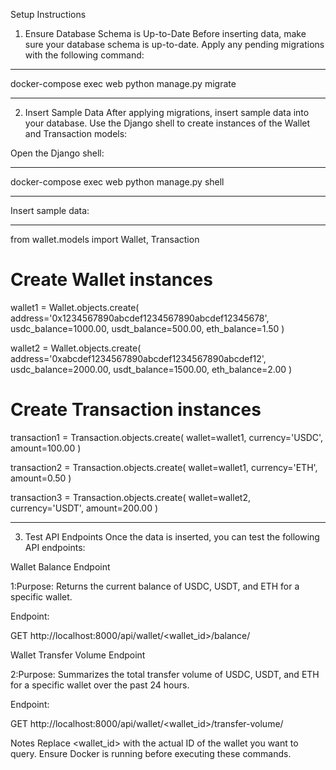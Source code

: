 Setup Instructions

1. Ensure Database Schema is Up-to-Date
Before inserting data, make sure your database schema is up-to-date. Apply any pending migrations with the following command:

***
docker-compose exec web python manage.py migrate
***

2. Insert Sample Data
After applying migrations, insert sample data into your database. Use the Django shell to create instances of the Wallet and Transaction models:

Open the Django shell:

***
docker-compose exec web python manage.py shell
***

Insert sample data:

***
from wallet.models import Wallet, Transaction

# Create Wallet instances
wallet1 = Wallet.objects.create(
    address='0x1234567890abcdef1234567890abcdef12345678',
    usdc_balance=1000.00,
    usdt_balance=500.00,
    eth_balance=1.50
)

wallet2 = Wallet.objects.create(
    address='0xabcdef1234567890abcdef1234567890abcdef12',
    usdc_balance=2000.00,
    usdt_balance=1500.00,
    eth_balance=2.00
)

# Create Transaction instances
transaction1 = Transaction.objects.create(
    wallet=wallet1,
    currency='USDC',
    amount=100.00
)

transaction2 = Transaction.objects.create(
    wallet=wallet1,
    currency='ETH',
    amount=0.50
)

transaction3 = Transaction.objects.create(
    wallet=wallet2,
    currency='USDT',
    amount=200.00
)
***

3. Test API Endpoints
Once the data is inserted, you can test the following API endpoints:

Wallet Balance Endpoint

1:Purpose: Returns the current balance of USDC, USDT, and ETH for a specific wallet.

Endpoint:

GET http://localhost:8000/api/wallet/<wallet_id>/balance/

Wallet Transfer Volume Endpoint

2:Purpose: Summarizes the total transfer volume of USDC, USDT, and ETH for a specific wallet over the past 24 hours.

Endpoint:

GET http://localhost:8000/api/wallet/<wallet_id>/transfer-volume/


Notes
Replace <wallet_id> with the actual ID of the wallet you want to query.
Ensure Docker is running before executing these commands.